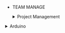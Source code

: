 <!-- 侧边栏 docs/_sidebar.md -->
- TEAM MANAGE

  <details><summary>Project Management</summary>

     - [Introduce Team](class/1pm/1pm-team.md)
     - [1.How to build web](class/1pm/1pm-web.md)
     - [2.Introduce project]()</details>
     
     <details><summary>Arduino</summary>

       - [1.About Arduino](https://www.arduino.cc/)
       - [2.Arduino basic](https://www.nexmaker.com/doc/5arduino/arduino_basic.html)
       - [3.Assessment](https://www.nexmaker.com/doc/5arduino/assessment.html)</details>
       <details><summary>CAD Design</summary>

         - [1.Software](https://www.nexmaker.com/doc/2cad/cad.html)
         - [2.Fusion 360](https://www.nexmaker.com/doc/2cad/Fusion360prepare.html)
         - [3.Assessment](class/2cad/3d.md)</details>
         <details><summary>3D Printer</summary>
         
           - [1.3D printer background](https://www.nexmaker.com/doc/3_3dprinter/1.3Dprintingbackground.html)
           - [2.Assessment]()</details>
           <details><summary>Final project</summary>
             
             - [1.Topic]()
             - [2.Innovation]()
             - [3.Market]()
             - [4.How to design]()
             - [5.How to make]()
             - [6.SDGs]()</details>

